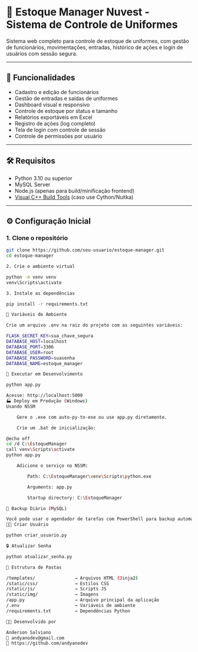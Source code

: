 # 🧥 Estoque Manager Nuvest - Sistema de Controle de Uniformes

Sistema web completo para controle de estoque de uniformes, com gestão de funcionários, movimentações, entradas, histórico de ações e login de usuários com sessão segura.

---

## 🚀 Funcionalidades

- Cadastro e edição de funcionários
- Gestão de entradas e saídas de uniformes
- Dashboard visual e responsivo
- Controle de estoque por status e tamanho
- Relatórios exportáveis em Excel
- Registro de ações (log completo)
- Tela de login com controle de sessão
- Controle de permissões por usuário

---

## 🛠️ Requisitos

- Python 3.10 ou superior
- MySQL Server
- Node.js (apenas para build/minificação frontend)
- [Visual C++ Build Tools](https://visualstudio.microsoft.com/visual-cpp-build-tools/) (caso use Cython/Nuitka)

---

## ⚙️ Configuração Inicial

### 1. Clone o repositório

```bash
git clone https://github.com/seu-usuario/estoque-manager.git
cd estoque-manager

2. Crie o ambiente virtual

python -m venv venv
venv\Scripts\activate

3. Instale as dependências

pip install -r requirements.txt

🔐 Variáveis de Ambiente

Crie um arquivo .env na raiz do projeto com as seguintes variáveis:

FLASK_SECRET_KEY=sua_chave_segura
DATABASE_HOST=localhost
DATABASE_PORT=3306
DATABASE_USER=root
DATABASE_PASSWORD=suasenha
DATABASE_NAME=estoque_manager

🧪 Executar em Desenvolvimento

python app.py

Acesse: http://localhost:5000
🏭 Deploy em Produção (Windows)
Usando NSSM

    Gere o .exe com auto-py-to-exe ou use app.py diretamente.

    Crie um .bat de inicialização:

@echo off
cd /d C:\EstoqueManager
call venv\Scripts\activate
python app.py

    Adicione o serviço no NSSM:

        Path: C:\EstoqueManager\venv\Scripts\python.exe

        Arguments: app.py

        Startup directory: C:\EstoqueManager

💾 Backup Diário (MySQL)

Você pode usar o agendador de tarefas com PowerShell para backup automático. Exemplo de script disponível em /scripts/backup_mysql.ps1.
👨‍💻 Criar Usuário

python criar_usuario.py

🔒 Atualizar Senha

python atualizar_senha.py

📁 Estrutura de Pastas

/templates/               → Arquivos HTML (Jinja2)
/static/css/              → Estilos CSS
/static/js/               → Scripts JS
/static/img/              → Imagens
/app.py                   → Arquivo principal da aplicação
/.env                     → Variáveis de ambiente
/requirements.txt         → Dependências Python

👨‍💼 Desenvolvido por

Anderson Salviano
📧 andyanodev@gmail.com
🔗 https://github.com/andyanodev

